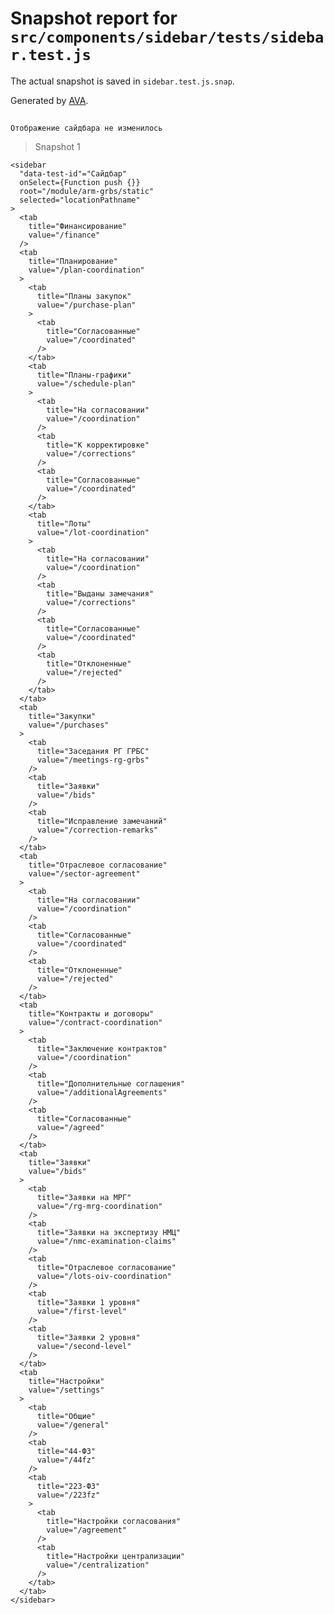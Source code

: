 # Snapshot report for `src/components/sidebar/tests/sidebar.test.js`

The actual snapshot is saved in `sidebar.test.js.snap`.

Generated by [AVA](https://avajs.dev).

## 
    Отображение сайдбара не изменилось


> Snapshot 1

    <sidebar
      "data-test-id"="Сайдбар"
      onSelect={Function push {}}
      root="/module/arm-grbs/static"
      selected="locationPathname"
    >
      <tab
        title="Финансирование"
        value="/finance"
      />
      <tab
        title="Планирование"
        value="/plan-coordination"
      >
        <tab
          title="Планы закупок"
          value="/purchase-plan"
        >
          <tab
            title="Согласованные"
            value="/coordinated"
          />
        </tab>
        <tab
          title="Планы-графики"
          value="/schedule-plan"
        >
          <tab
            title="На согласовании"
            value="/coordination"
          />
          <tab
            title="К корректировке"
            value="/corrections"
          />
          <tab
            title="Согласованные"
            value="/coordinated"
          />
        </tab>
        <tab
          title="Лоты"
          value="/lot-coordination"
        >
          <tab
            title="На согласовании"
            value="/coordination"
          />
          <tab
            title="Выданы замечания"
            value="/corrections"
          />
          <tab
            title="Согласованные"
            value="/coordinated"
          />
          <tab
            title="Отклоненные"
            value="/rejected"
          />
        </tab>
      </tab>
      <tab
        title="Закупки"
        value="/purchases"
      >
        <tab
          title="Заседания РГ ГРБС"
          value="/meetings-rg-grbs"
        />
        <tab
          title="Заявки"
          value="/bids"
        />
        <tab
          title="Исправление замечаний"
          value="/correction-remarks"
        />
      </tab>
      <tab
        title="Отраслевое согласование"
        value="/sector-agreement"
      >
        <tab
          title="На согласовании"
          value="/coordination"
        />
        <tab
          title="Согласованные"
          value="/coordinated"
        />
        <tab
          title="Отклоненные"
          value="/rejected"
        />
      </tab>
      <tab
        title="Контракты и договоры"
        value="/contract-coordination"
      >
        <tab
          title="Заключение контрактов"
          value="/coordination"
        />
        <tab
          title="Дополнительные соглашения"
          value="/additionalAgreements"
        />
        <tab
          title="Согласованные"
          value="/agreed"
        />
      </tab>
      <tab
        title="Заявки"
        value="/bids"
      >
        <tab
          title="Заявки на МРГ"
          value="/rg-mrg-coordination"
        />
        <tab
          title="Заявки на экспертизу НМЦ"
          value="/nmc-examination-claims"
        />
        <tab
          title="Отраслевое согласование"
          value="/lots-oiv-coordination"
        />
        <tab
          title="Заявки 1 уровня"
          value="/first-level"
        />
        <tab
          title="Заявки 2 уровня"
          value="/second-level"
        />
      </tab>
      <tab
        title="Настройки"
        value="/settings"
      >
        <tab
          title="Общие"
          value="/general"
        />
        <tab
          title="44-ФЗ"
          value="/44fz"
        />
        <tab
          title="223-ФЗ"
          value="/223fz"
        >
          <tab
            title="Настройки согласования"
            value="/agreement"
          />
          <tab
            title="Настройки централизации"
            value="/centralization"
          />
        </tab>
      </tab>
    </sidebar>

